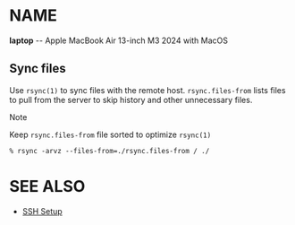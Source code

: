 # NAME

**laptop** -- Apple MacBook Air 13-inch M3 2024 with MacOS


## Sync files

Use `rsync(1)` to sync files with the remote host. `rsync.files-from` lists
files to pull from the server to skip history and other unnecessary files.

> [!NOTE]
> Keep `rsync.files-from` file sorted to optimize `rsync(1)`

```console
% rsync -arvz --files-from=./rsync.files-from / ./
```


# SEE ALSO

* [SSH Setup](./doc/ssh.md)
